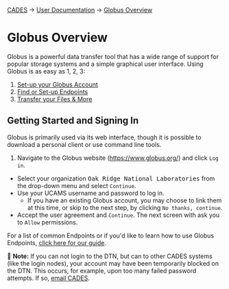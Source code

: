 [CADES](http://support.cades.ornl.gov/) &rarr; [User Documentation](../README.md) &rarr; [Globus Overview](globus-overview.md)

# Globus Overview

Globus is a powerful data transfer tool that has a wide range of support for popular storage systems and a simple graphical user interface. Using Globus is as easy as 1, 2, 3:
1. [Set-up your Globus Account](globus-overview.md)
2. [Find or Set-up Endpoints](globus-endpoints.md)
3. [Transfer your Files & More](globus-transfer.md)

## Getting Started and Signing In
Globus is primarily used via its web interface, though it is possible to download a personal client or use command line tools.
1. Navigate to the Globus website (https://www.globus.org/) and click `Log in`.
-  Select your organization <kbd>Oak Ridge National Laboratories</kbd> from the drop-down menu and select `Continue`.
-  Use your UCAMS username and password to log in.
    * If you have an existing Globus account, you may choose to link them at this time, or skip to the next step, by clicking `No thanks, continue`.
-  Accept the user agreement and `Continue`. The next screen with ask you to `Allow` permissions.

For a list of common Endpoints or if you'd like to learn how to use Globus Endpoints, [click here for our guide](globus-endpoints.md).

&#128221; **Note:** If you can not login to the DTN, but can to other CADES systems (like the login nodes), your account may have been temporarily blocked on the DTN. This occurs, for example, upon too many failed password attempts. If so, [email CADES](mailto:cades-help@ornl.gov).
